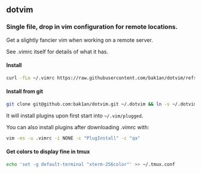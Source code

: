## dotvim

### Single file, drop in vim configuration for remote locations.

Get a slightly fancier vim when working on a remote server.

See .vimrc itself  for details of what it has.

#### Install

```bash
curl -fLo ~/.vimrc https://raw.githubusercontent.com/bak1an/dotvim/refs/heads/master/.vimrc
```

#### Install from git

```bash
git clone git@github.com:bak1an/dotvim.git ~/.dotvim && ln -s ~/.dotvim/.vimrc ~/.vimrc
```

It will install plugins upon first start into `~/.vim/plugged`.

You can also install plugins after downloading .vimrc with:

```bash
vim -es -u .vimrc -i NONE -c "PlugInstall" -c "qa"
```

#### Get colors to display fine in tmux

```bash
echo 'set -g default-terminal "xterm-256color"' >> ~/.tmux.conf
```
